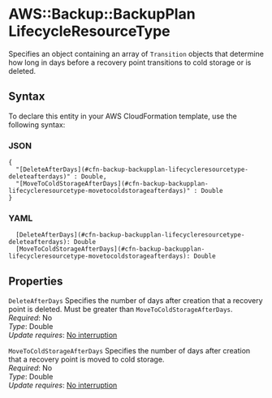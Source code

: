# AWS::Backup::BackupPlan LifecycleResourceType<a name="aws-properties-backup-backupplan-lifecycleresourcetype"></a>

Specifies an object containing an array of `Transition` objects that determine how long in days before a recovery point transitions to cold storage or is deleted\. 

## Syntax<a name="aws-properties-backup-backupplan-lifecycleresourcetype-syntax"></a>

To declare this entity in your AWS CloudFormation template, use the following syntax:

### JSON<a name="aws-properties-backup-backupplan-lifecycleresourcetype-syntax.json"></a>

```
{
  "[DeleteAfterDays](#cfn-backup-backupplan-lifecycleresourcetype-deleteafterdays)" : Double,
  "[MoveToColdStorageAfterDays](#cfn-backup-backupplan-lifecycleresourcetype-movetocoldstorageafterdays)" : Double
}
```

### YAML<a name="aws-properties-backup-backupplan-lifecycleresourcetype-syntax.yaml"></a>

```
  [DeleteAfterDays](#cfn-backup-backupplan-lifecycleresourcetype-deleteafterdays): Double
  [MoveToColdStorageAfterDays](#cfn-backup-backupplan-lifecycleresourcetype-movetocoldstorageafterdays): Double
```

## Properties<a name="aws-properties-backup-backupplan-lifecycleresourcetype-properties"></a>

`DeleteAfterDays`  <a name="cfn-backup-backupplan-lifecycleresourcetype-deleteafterdays"></a>
Specifies the number of days after creation that a recovery point is deleted\. Must be greater than `MoveToColdStorageAfterDays`\.  
*Required*: No  
*Type*: Double  
*Update requires*: [No interruption](https://docs.aws.amazon.com/AWSCloudFormation/latest/UserGuide/using-cfn-updating-stacks-update-behaviors.html#update-no-interrupt)

`MoveToColdStorageAfterDays`  <a name="cfn-backup-backupplan-lifecycleresourcetype-movetocoldstorageafterdays"></a>
Specifies the number of days after creation that a recovery point is moved to cold storage\.  
*Required*: No  
*Type*: Double  
*Update requires*: [No interruption](https://docs.aws.amazon.com/AWSCloudFormation/latest/UserGuide/using-cfn-updating-stacks-update-behaviors.html#update-no-interrupt)